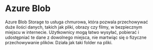 # Azure Blob

Azure Blob Storage to usługa chmurowa, która pozwala przechowywać duże ilości danych, takich jak pliki, obrazy czy filmy, w bezpiecznym miejscu w internecie. Użytkownicy mogą łatwo wysyłać, pobierać i udostępniać te dane z dowolnego miejsca, nie martwiąc się o fizyczne przechowywanie plików.
Działa jak taki folder na pliki.

